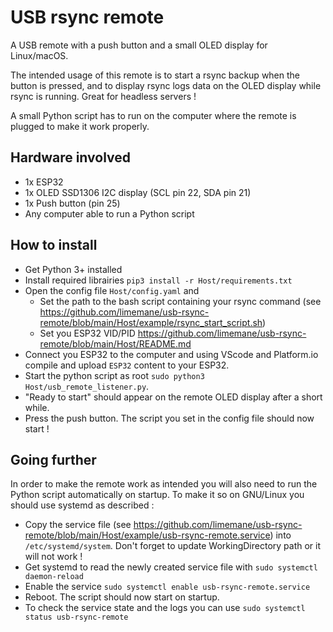 # USB rsync remote

A USB remote with a push button and a small OLED display for Linux/macOS.

The intended usage of this remote is to start a rsync backup when the button is pressed, and to display rsync logs data on the OLED display while rsync is running. Great for headless servers !

A small Python script has to run on the computer where the remote is plugged to make it work properly. 

## Hardware involved

- 1x ESP32
- 1x OLED SSD1306 I2C display (SCL pin 22, SDA pin 21)
- 1x Push button (pin 25)
- Any computer able to run a Python script

## How to install

- Get Python 3+ installed
- Install required librairies `pip3 install -r Host/requirements.txt`
- Open the config file `Host/config.yaml` and 
  - Set the path to the bash script containing your rsync command (see https://github.com/limemane/usb-rsync-remote/blob/main/Host/example/rsync_start_script.sh)
  - Set you ESP32 VID/PID https://github.com/limemane/usb-rsync-remote/blob/main/Host/README.md
- Connect you ESP32 to the computer and using VScode and Platform.io compile and upload `ESP32` content to your ESP32.
- Start the python script as root `sudo python3 Host/usb_remote_listener.py`.
- "Ready to start" should appear on the remote OLED display after a short while.
- Press the push button. The script you set in the config file should now start !

## Going further

In order to make the remote work as intended you will also need to run the Python script automatically on startup. To make it so on GNU/Linux you should use systemd as described :
- Copy the service file (see https://github.com/limemane/usb-rsync-remote/blob/main/Host/example/usb-rsync-remote.service) into `/etc/systemd/system`. Don't forget to update WorkingDirectory path or it will not work !
- Get systemd to read the newly created service file with `sudo systemctl daemon-reload`
- Enable the service `sudo systemctl enable usb-rsync-remote.service`
- Reboot. The script should now start on startup.
- To check the service state and the logs you can use `sudo systemctl status usb-rsync-remote`
